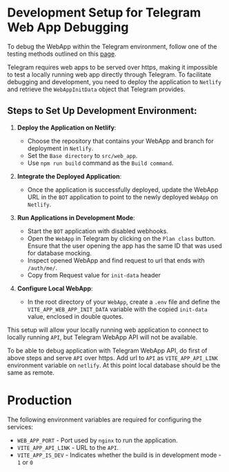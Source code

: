 # Development Setup for Telegram Web App Debugging

To debug the WebApp within the Telegram environment, follow one of the testing methods outlined on this [page](https://docs.ton.org/develop/dapps/telegram-apps/testing-apps).

Telegram requires web apps to be served over https, making it impossible to test a locally running web app directly through Telegram.
To facilitate debugging and development, you need to deploy the application to `Netlify` and retrieve the `WebAppInitData` object that Telegram provides.

## Steps to Set Up Development Environment:

1. **Deploy the Application on Netlify**:
    - Choose the repository that contains your WebApp and branch for deployment in `Netlify`.
    - Set the `Base directory` to `src/web_app`.
    - Use `npm run build` command as the `Build command`.

2. **Integrate the Deployed Application**:
    - Once the application is successfully deployed, update the WebApp URL in the `BOT` application to point to the newly deployed `WebApp` on `Netlify`.

3. **Run Applications in Development Mode**:
    - Start the `BOT` application with disabled webhooks.
    - Open the `WebApp` in Telegram by clicking on the `Plan class` button. Ensure that the user opening the app has the same ID that was used for database mocking.
    - Inspect opened WebApp and find request to url that ends with `/auth/me/`.
    - Copy from Request value for `init-data` header

4. **Configure Local WebApp**:
    - In the root directory of your `WebApp`, create a `.env` file and define the `VITE_APP_WEB_APP_INIT_DATA` variable with the copied `init-data` value, enclosed in double quotes.

This setup will allow your locally running web application to connect to locally running `API`, but Telegram WebApp API will not be available.

To be able to debug application with Telegram WebApp API, do first of above steps and serve `API` over https.
Add url to `API` as `VITE_APP_API_LINK` environment variable on `netlify`.
At this point local database should be the same as remote.

# Production

The following environment variables are required for configuring the services:

* `WEB_APP_PORT` - Port used by `nginx` to run the application.
* `VITE_APP_API_LINK` - URL to the `API`.
* `VITE_APP_IS_DEV` - Indicates whether the build is in development mode - `1` or `0`
